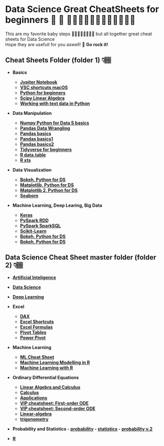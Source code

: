 # Data Science Great CheatSheets for beginners 🚀 📂 👩🏻‍🦰🧔🏻👩🏾‍💻👩‍💻👦🏻
This are my favorite baby steps 🏄🏽🏄🏽‍♀️🏄🏽‍♂️ but all together great cheat sheets for Data Science<br>
Hope they are usefull for you aswell! 👊 <strong> Go rock it! <strong>

## Cheat Sheets Folder (folder 1) 👇🏽
* Basics
  - [Jypiter Notebook](./Cheat%20Sheets/Basics/Jupyter%20Notebook%20Cheat%20Sheet.pdf)
  - [VSC shortcuts macOS](./Cheat%20Sheets/Basics/keyboard-shortcuts-VCS%20macos.pdf)
  - [Python for beginners](./Cheat%20Sheets/Basics/Python_Cheat_Sheet_for_Beginners.pdf)
  - [Scipy Linear Algebra](./Cheat%20SSheets/Basics/Scipy_Linear_Algebra_Cheat_Sheet.pdf)
  - [Working with text data in Python](./Cheat%20SSheets/Basics/Working_With_Text_Data_in_Python.pdf)
* Data Manipulation
  - [Numpy Python for Data S basics](./Cheat%20Sheets/Data%20Manipulation/NumPy%20Basics%20Cheat%20Sheet.pdf)
  - [Pandas Data Wrangling](./Cheat%20Sheets/Data%20Manipulation/Pandas%20Data%20Wrangling%20Cheat%20Sheet.pdf)
  - [Pandas basics](./Cheat%20Sheets/Data%20Manipulation/Pandas%20Basics%20Cheat%20Sheet.pdf)
  - [Pandas basics1](./Cheat%20Sheets/Data%20Manipulation/Pandas.jpeg)
  - [Pandas basics2](./Cheat%20Sheets/Data%20Manipulation/Pandas1.jpeg)
  - [Tidyverse for beginners](./Cheat%20Sheets/Data%20Manipulation/Tidyverse%20Cheat%20Sheet%20For%20Beginners.pdf)
  - [R data.table](./Cheat%20Sheets/Data%20Manipulation/data_table_cheat_sheet.pdf)
  - [R xts](./Cheat%20Sheets/Data%20Manipulation/xts%20Cheet%20Sheet.pdf)
* Data Visualization
  - [Bokeh, Python for DS](./Cheat%20Sheets/Data%20Visualization/Bokeh%20Cheat%20Sheet.pdf)
  - [Matplotlib, Python for DS](./Data%20Visualization/Matplotlib%20Cheat%20Sheet.pdf)
  - [Matplotlib 2, Python for DS](./Cheat%20Sheets/Data%20Visualization/Matplotlib.pdf)
  - [Seaborn](./Cheat%20Sheets/Data%20Visualization/Seaborn%20Cheat%20Sheet.pdf)

* Machine Learning, Deep Learing, Big Data
  - [Keras](./Cheat%20Sheets/Machine%20Learning,%20Deep%20Learning,%20Big%20Data/Keras_Cheat_Sheet_gssmi8.pdf)
  - [PySpark RDD](./Cheat%20Sheets/Machine%20Learning,%20Deep%20Learning,%20Big%20Data/PySpark%20RDD%20Cheat%20Sheet.pdf)
  - [PySpark SparkSQL](./Cheat%20Sheets/Machine%20Learning,%20Deep%20Learning,%20Big%20Data/PySpark%20SparkSQL%20Cheat%20Sheet.pdf)
  - [Scikit-Learn](./Cheat%20Sheets/Machine%20Learning,%20Deep%20Learning,%20Big%20Data/Scikit-Learn%20Cheat%20Sheet.pdf)
  - [Bokeh, Python for DS](./Cheat%20Sheets/Data%20Visualization/Bokeh%20Cheat%20Sheet.pdf)
  - [Bokeh, Python for DS](./Cheat%20Sheets/Data%20Visualization/Bokeh%20Cheat%20Sheet.pdf)

## Data Science Cheat Sheet master folder (folder 2) 👇🏽
  - [Artificial Inteligence](./Data-Science--Cheat-Sheet-master/Artificial%20Intelligence/ai4all.pdf)
  - [Data Science](./Data-Science--Cheat-Sheet-master/Data%20Science/Data%20Science%20Cheat%20Sheet.pdf)
  - [Deep Learning](./Data-Science--Cheat-Sheet-master/Deep%20Learning/super-cheatsheet-deep-learning.pdf)
  - Excel
      - [DAX](./Data-Science--Cheat-Sheet-master/Excel/DAX.pdf)
      - [Excel Shortcuts](./Data-Science--Cheat-Sheet-master/Excel/Excel%20Cheat%20Sheet.pdf)
      - [Excel Formulas](./Data-Science--Cheat-Sheet-master/Excel/Excel%20Formulas%20Cheat%20Sheet.pdf)
      - [Pivot Tables](./Data-Science--Cheat-Sheet-master/Excel/Pivot%20Table.pdf)
      - [Power Pivot](./Data-Science--Cheat-Sheet-master/Excel/powerpivot.pdf)

  - Machine Learning
      - [ML Cheat Sheet](./Data-Science--Cheat-Sheet-master/Machine%20Learning/ML%20Cheat%20Sheet.pdf)
      - [Machine Learning Modelling in R](./Data-Science--Cheat-Sheet-master/Machine%20Learning/Machine%20Learning%20Modelling%20in%20R.pdf)
      - [Machine Learning with R](./Data-Science--Cheat-Sheet-master/Machine%20Learning/mlr.pdf)
  
  - Ordinary Differential Equations
      - [Linear Algebra and Calculus](./Data-Science--Cheat-Sheet-master/Ordinary%20Differential%20Equations/Linear%20Algebra%20and%20Calculus.pdf)
      - [Calculus](./Data-Science--Cheat-Sheet-master/Ordinary%20Differential%20Equations/calculus.pdf)
      - [Applications](./Data-Science--Cheat-Sheet-master/Ordinary%20Differential%20Equations/cheatsheet-applications.pdf)
      - [VIP cheatsheet: First-order ODE](./Data-Science--Cheat-Sheet-master/Ordinary%20Differential%20Equations/cheatsheet-first-ode.pdf)
      - [VIP cheatsheet: Second-order ODE](./Data-Science--Cheat-Sheet-master/Ordinary%20Differential%20Equations/cheatsheet-second-ode.pdf)
      - [Linear-algebra](./Data-Science--Cheat-Sheet-master/Ordinary%20Differential%20Equations/linear-algebra.pdf)
      - [trigonometry](./Data-Science--Cheat-Sheet-master/Ordinary%20Differential%20Equations/trigonometry.pdf)

* Probability and Statistics
      - [probability](./Data-Science--Cheat-Sheet-master/Probability%20and%20Statistics/cheatsheet-probability.pdf)
      - [statistics](./Data-Science--Cheat-Sheet-master/Probability%20and%20Statistics/cheatsheet-statistics.pdf)
      - [probability v.2](./Data-Science--Cheat-Sheet-master/Probability%20and%20Statistics/probability_cheatsheet.pdf)

* [R](./Data-Science--Cheat-Sheet-master/R%20Cheat%20Sheet/R%20Cheat%20Sheets.pdf)


